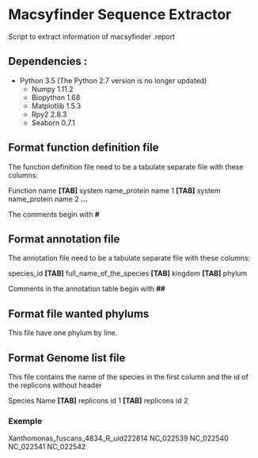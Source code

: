 # Macsyfinder Sequence Extractor

Script to extract information of macsyfinder .report

Dependencies :
--------------

- Python 3.5 (The Python 2.7 version is no longer updated)
   - Numpy 1.11.2
   - Biopython 1.68
   - Matplotlib 1.5.3
   - Rpy2 2.8.3
   - Seaborn 0.7.1

Format function definition file
-------------------------------
The function definition file need to be a tabulate separate file with these columns:  

Function name **[TAB]** system name_protein name 1 **[TAB]** system name_protein name 2 **...**  

The comments begin with **#**  

Format annotation file
----------------------
The annotation file need to be a tabulate separate file with these columns:  

species_id **[TAB]** full_name_of_the_species **[TAB]** kingdom **[TAB]** phylum  

Comments in the annotation table begin with **##**  

Format file wanted phylums
--------------------------
This file have one phylum by line.

Format Genome list file
-----------------------
This file contains the name of the species in the first column and the id of the replicons without header

Species Name **[TAB]** replicons id 1 **[TAB]** replicons id 2

### Exemple
Xanthomonas_fuscans_4834_R_uid222814 NC_022539 NC_022540 NC_022541 NC_022542
